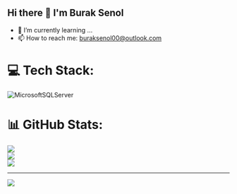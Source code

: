 ## Hi there 👋 I'm Burak Senol
- 🌱 I’m currently learning ...
- 📫 How to reach me: buraksenol00@outlook.com

# 💻 Tech Stack:
![MicrosoftSQLServer](https://img.shields.io/badge/Microsoft%20SQL%20Server-CC2927?style=for-the-badge&logo=microsoft%20sql%20server&logoColor=white)
# 📊 GitHub Stats:
![](https://github-readme-stats.vercel.app/api?username=senolburak&theme=dark&hide_border=false&include_all_commits=false&count_private=false)<br/>
![](https://nirzak-streak-stats.vercel.app/?user=senolburak&theme=dark&hide_border=false)<br/>
![](https://github-readme-stats.vercel.app/api/top-langs/?username=senolburak&theme=dark&hide_border=false&include_all_commits=false&count_private=false&layout=compact)

---
[![](https://visitcount.itsvg.in/api?id=senolburak&icon=0&color=0)](https://visitcount.itsvg.in)

<!-- Proudly created with GPRM ( https://gprm.itsvg.in ) -->
<!-- Proudly created with GPRM ( https://gprm.itsvg.in ) -->
